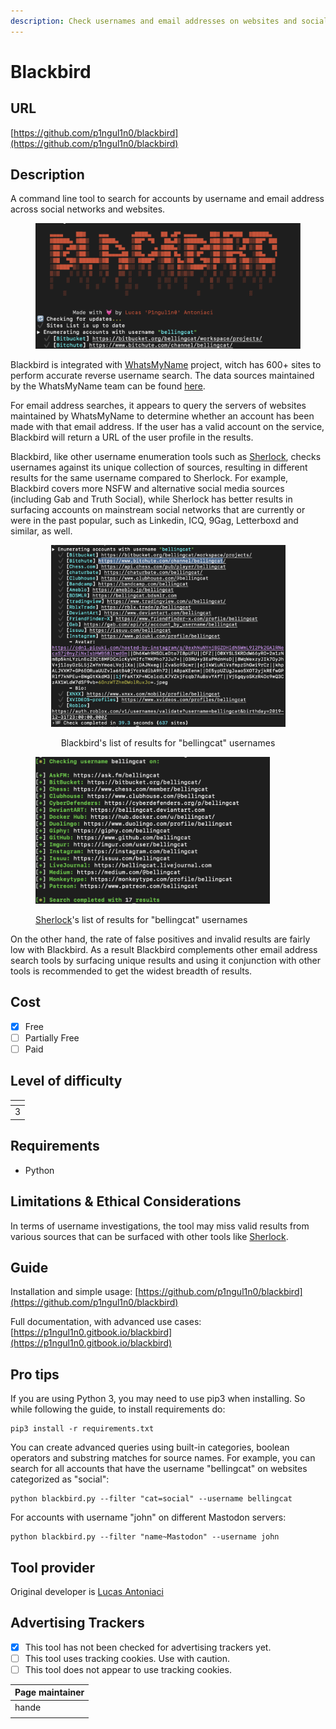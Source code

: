 ```yaml
---
description: Check usernames and email addresses on websites and social networks
---
```


# Blackbird

## URL

[https://github.com/p1ngul1n0/blackbird](https://github.com/p1ngul1n0/blackbird)

## Description

A command line tool to search for accounts by username and email address across social networks and websites.&#x20;

<figure><img src=".gitbook/assets/Screen Shot 2024-06-07 at 10.00.58 AM.png" alt=""><figcaption></figcaption></figure>

Blackbird is integrated with [WhatsMyName](https://github.com/WebBreacher/WhatsMyName) project, witch has 600+ sites to perform accurate reverse username search. The data sources maintained by the WhatsMyName team can be found [here](https://github.com/WebBreacher/WhatsMyName/blob/main/wmn-data.json).&#x20;

For email address searches, it appears to query the servers of websites maintained by WhatsMyName to determine whether an account has been made with that email address. If the user has a valid account on the service, Blackbird will return a URL of the user profile in the results.&#x20;

Blackbird, like other username enumeration tools such as [Sherlock](https://bellingcat.gitbook.io/toolkit/more/all-tools/sherlock), checks usernames against its unique collection of sources, resulting in different results for the same username compared to Sherlock. For example, Blackbird covers more NSFW and alternative social media sources (including Gab and Truth Social), while Sherlock has better results in surfacing accounts on mainstream social networks that are currently or were in the past popular, such as Linkedin, ICQ, 9Gag, Letterboxd and similar, as well.

<div align="center">

<figure><img src=".gitbook/assets/Screen Shot 2024-06-16 at 2.44.18 PM.png" alt="" width="375"><figcaption><p>Blackbird's list of results for "bellingcat" usernames</p></figcaption></figure>

</div>

<figure><img src=".gitbook/assets/Screen Shot 2024-06-16 at 2.46.36 PM.png" alt="" width="375"><figcaption><p><a href="https://bellingcat.gitbook.io/toolkit/more/all-tools/sherlock">Sherlock</a>'s list of results for "bellingcat" usernames</p></figcaption></figure>

On the other hand, the rate of false positives and invalid results are fairly low with Blackbird. As a result Blackbird complements other email address search tools by surfacing unique results and using it conjunction with other tools is recommended to get the widest breadth of results.&#x20;

## Cost

* [x] Free
* [ ] Partially Free
* [ ] Paid

## Level of difficulty

<table><thead><tr><th data-type="rating" data-max="5"></th></tr></thead><tbody><tr><td>3</td></tr></tbody></table>

## Requirements

* Python

## Limitations & Ethical Considerations

In terms of username investigations, the tool may miss valid results from various sources that can be surfaced with other tools like [Sherlock](https://bellingcat.gitbook.io/toolkit/more/all-tools/sherlock).&#x20;



## Guide

Installation and simple usage: [https://github.com/p1ngul1n0/blackbird](https://github.com/p1ngul1n0/blackbird)

Full documentation, with advanced use cases: [https://p1ngul1n0.gitbook.io/blackbird](https://p1ngul1n0.gitbook.io/blackbird)

## Pro tips

If you are using Python 3, you may need to use pip3 when installing. So while following the guide, to install requirements do:

```
pip3 install -r requirements.txt
```

You can create advanced queries using built-in categories, boolean operators and substring matches for source names. For example, you can search for all accounts that have the username "bellingcat" on websites categorized as "social":

```
python blackbird.py --filter "cat=social" --username bellingcat 
```

For accounts with username "john" on different Mastodon servers:

```
python blackbird.py --filter "name~Mastodon" --username john 
```

## Tool provider

Original developer is [Lucas Antoniaci](https://www.linkedin.com/in/lucas-antoniaci/)

## Advertising Trackers

* [x] This tool has not been checked for advertising trackers yet.
* [ ] This tool uses tracking cookies. Use with caution.
* [ ] This tool does not appear to use tracking cookies.

| Page maintainer |
| --------------- |
| hande           |
|                 |
